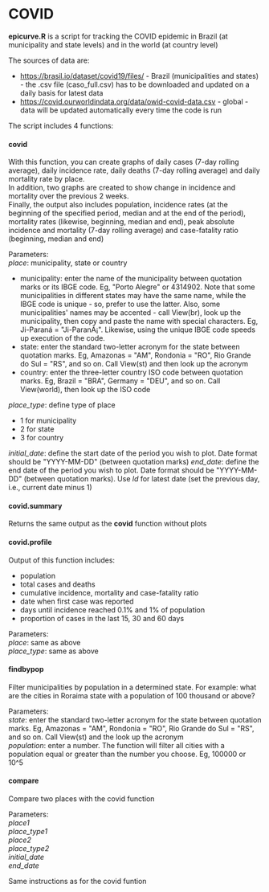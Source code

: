 # COVID

**epicurve.R** is a script for tracking the COVID epidemic in Brazil (at municipality and state levels) and in the world (at country level)

The sources of data are:
- https://brasil.io/dataset/covid19/files/ - Brazil (municipalities and states) - the .csv file (caso_full.csv) has to be downloaded and updated on a daily basis for latest data
- https://covid.ourworldindata.org/data/owid-covid-data.csv - global - data will be updated automatically every time the code is run

The script includes 4 functions:

#### covid
With this function, you can create graphs of daily cases (7-day rolling average), daily incidence rate, daily deaths (7-day rolling average) and daily mortality rate by place.  
In addition, two graphs are created to show change in incidence and mortality over the previous 2 weeks.  
Finally, the output also includes population, incidence rates (at the beginning of the specified period, median and at the end of the period), mortality rates (likewise, beginning, median and end), peak absolute incidence and mortality (7-day rolling average) and case-fatality ratio (beginning, median and end)

Parameters:  
*place*: municipality, state or country  
  * municipality: enter the name of the municipality between quotation marks or its IBGE code. Eg, "Porto Alegre" or 4314902. Note that some municipalities in different states may have the same name, while the IBGE code is unique - so, prefer to use the latter. Also, some municipalities' names may be accented - call View(br), look up the municipality, then copy and paste the name with special characters. Eg, Ji-Paraná = "Ji-ParanÃ¡". Likewise, using the unique IBGE code speeds up execution of the code.
  * state: enter the standard two-letter acronym for the state between quotation marks. Eg, Amazonas = "AM", Rondonia = "RO", Rio Grande do Sul = "RS", and so on. Call View(st) and then look up the acronym
  * country: enter the three-letter country ISO code between quotation marks. Eg, Brazil = "BRA", Germany = "DEU", and so on. Call View(world), then look up the ISO code

*place_type*: define type of place
* 1 for municipality
* 2 for state
* 3 for country

*initial_date*: define the start date of the period you wish to plot. Date format should be "YYYY-MM-DD" (between quotation marks)
*end_date*: define the end date of the period you wish to plot. Date format should be "YYYY-MM-DD" (between quotation marks). Use *ld* for latest date (set the previous day, i.e., current date minus 1)

#### covid.summary
Returns the same output as the **covid** function without plots

 
#### covid.profile
Output of this function includes:
* population  
* total cases and deaths
* cumulative incidence, mortality and case-fatality ratio
* date when first case was reported
* days until incidence reached 0.1% and 1% of population
* proportion of cases in the last 15, 30 and 60 days

Parameters:  
*place*: same as above  
*place_type*: same as above  

#### findbypop
Filter municipalities by population in a determined state.
For example: what are the cities in Roraima state with a population of 100 thousand or above?

Parameters:  
*state*: enter the standard two-letter acronym for the state between quotation marks. Eg, Amazonas = "AM", Rondonia = "RO", Rio Grande do Sul = "RS", and so on. Call View(st) and the look up the acronym  
*population*: enter a number. The function will filter all cities with a population equal or greater than the number you choose. Eg, 100000 or 10^5

#### compare

Compare two places with the covid function

Parameters:  
*place1*  
*place_type1*  
*place2*  
*place_type2*  
*initial_date*  
*end_date*

Same instructions as for the covid funtion
